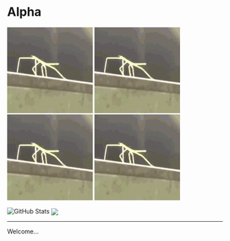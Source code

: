 # Alpha

![stickBugged](https://github.com/Chris-P-Bacn/Chris-P-Bacn/blob/main/stickBugged.gif)
![stickBugged](https://github.com/Chris-P-Bacn/Chris-P-Bacn/blob/main/stickBugged.gif)
![stickBugged](https://github.com/Chris-P-Bacn/Chris-P-Bacn/blob/main/stickBugged.gif)
![stickBugged](https://github.com/Chris-P-Bacn/Chris-P-Bacn/blob/main/stickBugged.gif)  <br />

![GitHub Stats](https://github-readme-stats.vercel.app/api?username=nlpha&show_icons=true&count_private=true&theme=dark)
<a href="https://github.com/nlpha/github-readme-stats">
  <img align="center" src="https://github-readme-stats.vercel.app/api?username=nlpha&show_icons=true&count_private=true&theme=dark" />
</a>

-----

Welcome...
